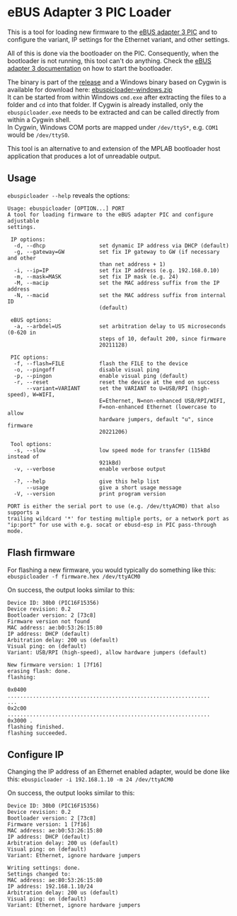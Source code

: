 eBUS Adapter 3 PIC Loader
=========================

This is a tool for loading new firmware to the
[eBUS adapter 3 PIC](https://adapter.ebusd.eu/v31)
and to configure the variant, IP settings for the Ethernet variant, and other settings.

All of this is done via the bootloader on the PIC. Consequently, when the
bootloader is not running, this tool can't do anything.
Check the [eBUS adapter 3 documentation](https://adapter.ebusd.eu/v31/picfirmware)
on how to start the bootloader.

The binary is part of the [release](https://github.com/john30/ebusd/releases) and a Windows binary based on Cygwin is available for download here:
[ebuspicloader-windows.zip](https://adapter.ebusd.eu/v31/firmware/ebuspicloader-windows.zip)  
It can be started from within Windows `cmd.exe` after extracting the files to a folder and `cd` into that folder.
If Cygwin is already installed, only the `ebuspicloader.exe` needs to be extracted and can be called directly
from within a Cygwin shell.  
In Cygwin, Windows COM ports are mapped under `/dev/ttyS*`, e.g. `COM1` would be `/dev/ttyS0`.

This tool is an alternative to and extension of the MPLAB bootloader host application that produces a lot
of unreadable output.


Usage
-----
`ebuspicloader --help` reveals the options:
```
Usage: ebuspicloader [OPTION...] PORT
A tool for loading firmware to the eBUS adapter PIC and configure adjustable
settings.

 IP options:
  -d, --dhcp                 set dynamic IP address via DHCP (default)
  -g, --gateway=GW           set fix IP gateway to GW (if necessary and other
                             than net address + 1)
  -i, --ip=IP                set fix IP address (e.g. 192.168.0.10)
  -m, --mask=MASK            set fix IP mask (e.g. 24)
  -M, --macip                set the MAC address suffix from the IP address
  -N, --macid                set the MAC address suffix from internal ID
                             (default)

 eBUS options:
  -a, --arbdel=US            set arbitration delay to US microseconds (0-620 in
                             steps of 10, default 200, since firmware
                             20211128)

 PIC options:
  -f, --flash=FILE           flash the FILE to the device
  -o, --pingoff              disable visual ping
  -p, --pingon               enable visual ping (default)
  -r, --reset                reset the device at the end on success
      --variant=VARIANT      set the VARIANT to U=USB/RPI (high-speed), W=WIFI,
                             E=Ethernet, N=non-enhanced USB/RPI/WIFI,
                             F=non-enhanced Ethernet (lowercase to allow
                             hardware jumpers, default "u", since firmware
                             20221206)

 Tool options:
  -s, --slow                 low speed mode for transfer (115kBd instead of
                             921kBd)
  -v, --verbose              enable verbose output

  -?, --help                 give this help list
      --usage                give a short usage message
  -V, --version              print program version

PORT is either the serial port to use (e.g. /dev/ttyACM0) that also supports a
trailing wildcard '*' for testing multiple ports, or a network port as
"ip:port" for use with e.g. socat or ebusd-esp in PIC pass-through mode.
```

Flash firmware
--------------
For flashing a new firmware, you would typically do something like this:  
`ebuspicloader -f firmware.hex /dev/ttyACM0`

On success, the output looks similar to this:
```
Device ID: 30b0 (PIC16F15356)
Device revision: 0.2
Bootloader version: 2 [73c8]
Firmware version not found
MAC address: ae:b0:53:26:15:80
IP address: DHCP (default)
Arbitration delay: 200 us (default)
Visual ping: on (default)
Variant: USB/RPI (high-speed), allow hardware jumpers (default)

New firmware version: 1 [7f16]
erasing flash: done.
flashing:

0x0400 ................................................................
...
0x2c00 ................................................................
0x3000 .
flashing finished.
flashing succeeded.
```

Configure IP
------------
Changing the IP address of an Ethernet enabled adapter, would be done like this:
`ebuspicloader -i 192.168.1.10 -m 24 /dev/ttyACM0`

On success, the output looks similar to this:
```
Device ID: 30b0 (PIC16F15356)
Device revision: 0.2
Bootloader version: 2 [73c8]
Firmware version: 1 [7f16]
MAC address: ae:b0:53:26:15:80
IP address: DHCP (default)
Arbitration delay: 200 us (default)
Visual ping: on (default)
Variant: Ethernet, ignore hardware jumpers

Writing settings: done.
Settings changed to:
MAC address: ae:80:53:26:15:80
IP address: 192.168.1.10/24
Arbitration delay: 200 us (default)
Visual ping: on (default)
Variant: Ethernet, ignore hardware jumpers
```
